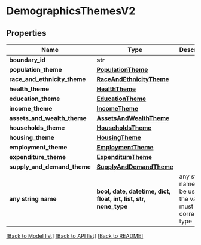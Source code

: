 # DemographicsThemesV2


## Properties
Name | Type | Description | Notes
------------ | ------------- | ------------- | -------------
**boundary_id** | **str** |  | [optional] 
**population_theme** | [**PopulationTheme**](PopulationTheme.md) |  | [optional] 
**race_and_ethnicity_theme** | [**RaceAndEthnicityTheme**](RaceAndEthnicityTheme.md) |  | [optional] 
**health_theme** | [**HealthTheme**](HealthTheme.md) |  | [optional] 
**education_theme** | [**EducationTheme**](EducationTheme.md) |  | [optional] 
**income_theme** | [**IncomeTheme**](IncomeTheme.md) |  | [optional] 
**assets_and_wealth_theme** | [**AssetsAndWealthTheme**](AssetsAndWealthTheme.md) |  | [optional] 
**households_theme** | [**HouseholdsTheme**](HouseholdsTheme.md) |  | [optional] 
**housing_theme** | [**HousingTheme**](HousingTheme.md) |  | [optional] 
**employment_theme** | [**EmploymentTheme**](EmploymentTheme.md) |  | [optional] 
**expenditure_theme** | [**ExpenditureTheme**](ExpenditureTheme.md) |  | [optional] 
**supply_and_demand_theme** | [**SupplyAndDemandTheme**](SupplyAndDemandTheme.md) |  | [optional] 
**any string name** | **bool, date, datetime, dict, float, int, list, str, none_type** | any string name can be used but the value must be the correct type | [optional]

[[Back to Model list]](../README.md#documentation-for-models) [[Back to API list]](../README.md#documentation-for-api-endpoints) [[Back to README]](../README.md)


